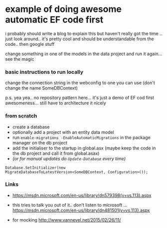 # example of doing awesome automatic EF code first

i probably should write a blog to explain this but haven't really got the time .. just look around.. it's pretty cool and should be understandable from the code.. then google stuff

change something in one of the models in the data project and run it again... see the magic

### basic instructions to run locally

change the connection string in the webconfig to one you can use (don't change the name SomeDBContext)

p.s. yea yea.. no repository pattern here... it's just a demo of EF cod first awesomeness... still have to architecture it nicely

### from scratch

* create a database
* optionally add a project with an entity data model
* run `enable-migrations -EnableAutomaticMigrations` in the package manager on the db project
* add the initialiser to the startup in global.asx (maybe keep the code in the db project and call it from global.asax)
* _(or for manual updates do `Update-Database` every time)_

```
Database.SetInitializer(new MigrateDatabaseToLatestVersion<SomeDBContext, Configuration>()); 
```

### Links

* https://msdn.microsoft.com/en-us/library/dn579398(v=vs.113).aspx
* this tries to talk you out of it.. don't listen to microsoft ... https://msdn.microsoft.com/en-us/library/dn481501(v=vs.113).aspx

* for mocking http://www.vannevel.net/2015/02/26/11/